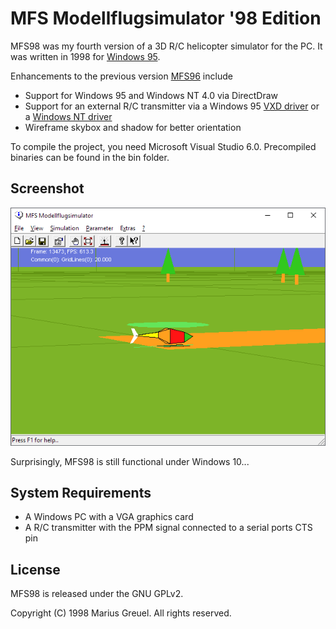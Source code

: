 # MFS Modellflugsimulator '98 Edition

MFS98 was my fourth version of a 3D R/C helicopter simulator for the PC. It was written in 1998 for [Windows 95](https://en.wikipedia.org/wiki/Windows_95).

Enhancements to the previous version [MFS96](https://github.com/mariusgreuel/mfs96) include
- Support for Windows 95 and Windows NT 4.0 via DirectDraw
- Support for an external R/C transmitter via a Windows 95 [VXD driver](https://en.wikipedia.org/wiki/VxD) or a [Windows NT driver](https://en.wikipedia.org/wiki/Windows_NT_Driver_Model)
- Wireframe skybox and shadow for better orientation

To compile the project, you need Microsoft Visual Studio 6.0. Precompiled binaries can be found in the bin folder.

## Screenshot

![MFS98 under Windows 10](mfs98.png)

Surprisingly, MFS98 is still functional under Windows 10...

## System Requirements

- A Windows PC with a VGA graphics card
- A R/C transmitter with the PPM signal connected to a serial ports CTS pin

## License

MFS98 is released under the GNU GPLv2.

Copyright (C) 1998 Marius Greuel. All rights reserved.
